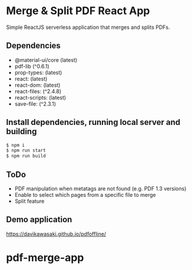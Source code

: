 # Merge & Split PDF React App

Simple ReactJS serverless application that merges and splits PDFs.

## Dependencies

- @material-ui/core (latest)
- pdf-lib (^0.6.1)
- prop-types: (latest)
- react: (latest)
- react-dom: (latest)
- react-files: (^2.4.8)
- react-scripts: (latest)
- save-file: (^2.3.1)

## Install dependencies, running local server and building

```sh
$ npm i
$ npm run start
$ npm run build
```

## ToDo

- PDF manipulation when metatags are not found (e.g. PDF 1.3 versions)
- Enable to select which pages from a specific file to merge
- Split feature

## Demo application

https://davikawasaki.github.io/pdfoffline/
# pdf-merge-app
